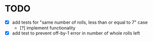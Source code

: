 # TODO

* [x] add tests for "same number of rolls, less than or equal to 7" case
    * [?] implement functionality
* [x] add test to prevent off-by-1 error in number of whole rolls left
